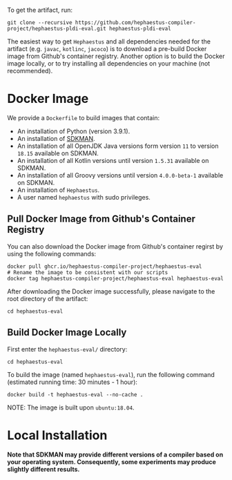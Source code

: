 To get the artifact, run:

```
git clone --recursive https://github.com/hephaestus-compiler-project/hephaestus-pldi-eval.git hephaestus-pldi-eval
```

The easiest way to get `Hephaestus` and all dependencies needed for the artifact
(e.g. `javac`, `kotlinc`, `jacoco`) is to download a pre-build Docker image
from Github's container registry. Another option is to build the Docker image 
locally, or to try installing all dependencies on your machine (not recommended).

Docker Image
============

We provide a `Dockerfile` to build images that contain:

* An installation of Python (version 3.9.1).
* An installation of [SDKMAN](https://sdkman.io/).
* An installation of all OpenJDK Java versions form version `11` to version
`18.15` available on SDKMAN.
* An installation of all Kotlin versions until version `1.5.31` available on 
SDKMAN.
* An installation of all Groovy versions until version `4.0.0-beta-1` available 
on SDKMAN.
* An installation of `Hephaestus`.
* A user named `hephaestus` with sudo privileges.

Pull Docker Image from Github's Container Registry
--------------------------------------------------

You can also download the Docker image from Github's container regirst
by using the following commands:

```
docker pull ghcr.io/hephaestus-compiler-project/hephaestus-eval
# Rename the image to be consistent with our scripts
docker tag hephaestus-compiler-project/hephaestus-eval hephaestus-eval
```

After downloading the Docker image successfully, 
please navigate to the root directory of the artifact:

```
cd hephaestus-eval
```

Build Docker Image Locally
--------------------------

First enter the `hephaestus-eval/` directory:

```
cd hephaestus-eval
```

To build the image (named `hephaestus-eval`), run the following command 
(estimated running time: 30 minutes - 1 hour):

```
docker build -t hephaestus-eval --no-cache .
```

NOTE: The image is built upon `ubuntu:18.04`.

Local Installation
==================

**Note that SDKMAN may provide different versions of a compiler based on
your operating system. Consequently, some experiments may produce slightly 
different results.**
